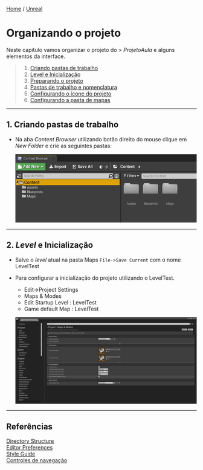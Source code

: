 [Home](https://myerco.github.io/unreal-engine) / [Unreal](https://myerco.github.io/unreal-engine/unreal.html)

# Organizando o projeto
Neste capitulo vamos organizar o projeto do > *ProjetoAula* e alguns elementos da interface.
> 1. [Criando pastas de trabalho](#1)
> 1. [Level e Inicialização](#2)
> 1. [Preparando o projeto](#3)  
> 1. [Pastas de trabalho e nomenclatura](#4)
> 1. [Configurando o ícone do projeto](#5)
> 1. [Configurando a pasta de mapas](#6)

***
<a name="1"></a>
## 1. Criando pastas de trabalho
- Na aba *Content Browser* utilizando botão direito do mouse clique em *New Folder* e crie as seguintes pastas:   

	![](../imagens/projeto/projeto7.png)

***
<a name="2"></a>
## 2. *Level* e Inicialização
- Salve o *level* atual na pasta Maps ```File->Save Current``` com o nome LevelTest
- Para configurar a inicialização do projeto utilizando o LevelTest.
	- Edit->Project Settings
	- Maps & Modes
	- Edit Startup Level : LevelTest
	- Game default Map : LevelTest  

	![](../imagens/projeto/projeto5.png)
	
***
## Referências
[Directory Structure](https://docs.unrealengine.com/en-US/Engine/Basics/DirectoryStructure/index.html)  
[Editor Preferences](https://docs.unrealengine.com/en-US/Engine/UI/index.html)  
[Style Guide](https://github.com/Allar/ue4-style-guide/blob/master/README.md)  
[Controles de navegação](https://docs.unrealengine.com/en-US/Engine/UI/LevelEditor/Viewports/ViewportControls/index.html)
